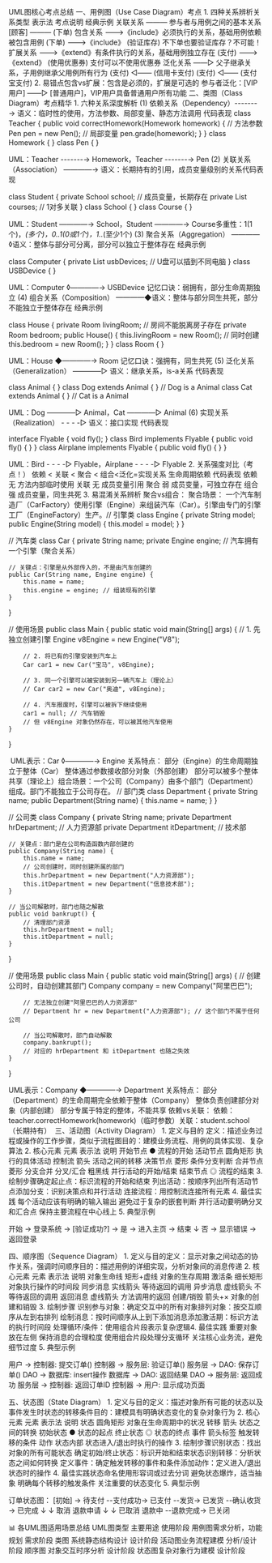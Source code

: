  ​​UML图核心考点总结​​
​​一、用例图（Use Case Diagram）考点​​
​​1. 四种关系辨析​​
关系类型
表示法
考点说明
经典示例
​​关联关系​​
———
参与者与用例之间的基本关系
[顾客] ——— (下单)
​​包含关系​​
———>《include》
​​必须执行​​的关系，基础用例依赖被包含用例
(下单) ———>《include》 (验证库存)
不下单也要验证库存？不可能！
​​扩展关系​​
———>《extend》
​​有条件执行​​的关系，基础用例独立存在
(支付) ———>《extend》 (使用优惠券)
支付可以不使用优惠券
​​泛化关系​​
——▷
​​父子继承​​关系，子用例继承父用例所有行为
(支付) ◁—— (信用卡支付)
(支付) ◁—— (支付宝支付)
​​2. 易错点​​
​​包含vs扩展​​：包含是​​必须的​​，扩展是​​可选的​​
​​参与者泛化​​：[VIP用户] ——▷ [普通用户]，VIP用户具备普通用户所有功能
​​二、类图（Class Diagram）考点精华​​
​​1. 六种关系深度解析​​
​​(1) 依赖关系（Dependency）​​ -------→
​​语义​​：​​临时性的使用​​，方法参数、局部变量、静态方法调用
​​代码表现​
​
class Teacher {
    public void correctHomework(Homework homework) { // 方法参数
        Pen pen = new Pen(); // 局部变量
        pen.grade(homework);
    }
}
class Homework { }
class Pen { }


​​UML​​：Teacher -------→ Homework，Teacher -------→ Pen
​​(2) 关联关系（Association）​​ ————→
​​语义​​：​​长期持有的引用​​，成员变量级别的关系
​​代码表现​​

class Student {
    private School school; // 成员变量，长期存在
    private List<Course> courses; // 1对多关联
}
class School { }
class Course { }


​​UML​​：Student ————→ School，Student ————→ Course
​​多重性​​：1(1个)，*(多个)，0..1(0或1个)，1..*(至少1个)
​​(3) 聚合关系（Aggregation）​​ ————◊
​​语义​​：​​整体与部分可分离​​，部分可以独立于整体存在
​​经典示例​​

class Computer {
    private List<USBDevice> usbDevices; // U盘可以插到不同电脑
}
class USBDevice { }


​​UML​​：Computer ◊————→ USBDevice
​​记忆口诀​​：​​弱拥有​​，部分生命周期独立
​​(4) 组合关系（Composition）​​ ————◆
​​语义​​：​​整体与部分同生共死​​，部分不能独立于整体存在
​​经典示例​​

class House {
    private Room livingRoom;  // 房间不能脱离房子存在
    private Room bedroom;
    public House() {
        this.livingRoom = new Room(); // 同时创建
        this.bedroom = new Room();
    }
}
class Room { }


​​UML​​：House ◆————→ Room
​​记忆口诀​​：​​强拥有​​，同生共死
​​(5) 泛化关系（Generalization）​​ ————▷
​​语义​​：​​继承关系​​，is-a关系
​​代码表现​​

class Animal { }
class Dog extends Animal { } // Dog is a Animal
class Cat extends Animal { } // Cat is a Animal


​​UML​​：Dog ————▷ Animal，Cat ————▷ Animal
​​(6) 实现关系（Realization）​​ - - - -▷
​​语义​​：​​接口实现​​
​​代码表现​​

interface Flyable { void fly(); }
class Bird implements Flyable { public void fly() { } }
class Airplane implements Flyable { public void fly() { } }


​​UML​​：Bird - - - -▷ Flyable，Airplane - - - -▷ Flyable
​​2. 关系强度对比（考点！）​​
​​依赖 < 关联 < 聚合 < 组合​<泛化=实现​
关系
生命周期依赖
代码表现
依赖
无
方法内部临时使用
关联
无
成员变量引用
聚合
弱
成员变量，可独立存在
组合
强
成员变量，同生共死
​​3. 易混淆关系辨析​​
​​聚合vs组合​​：
​​聚合​​场景​​：
一个汽车制造厂（CarFactory）使用引擎（Engine）来组装汽车（Car）。引擎由专门的引擎工厂（EngineFactory）生产。
​
// 引擎类
class Engine {
    private String model;
    public Engine(String model) { this.model = model; }
}

// 汽车类
class Car {
    private String name;
    private Engine engine; // 汽车拥有一个引擎（聚合关系）

    // 关键点：引擎是从外部传入的，不是由汽车创建的
    public Car(String name, Engine engine) {
        this.name = name;
        this.engine = engine; // 组装现有的引擎
    }
}

// 使用场景
public class Main {
    public static void main(String[] args) {
        // 1. 先独立创建引擎
        Engine v8Engine = new Engine("V8");
        
        // 2. 将已有的引擎安装到汽车上
        Car car1 = new Car("宝马", v8Engine);
        
        // 3. 同一个引擎可以被安装到另一辆汽车上（理论上）
        // Car car2 = new Car("奥迪", v8Engine); 
        
        // 4. 汽车报废时，引擎可以被拆下继续使用
        car1 = null; // 汽车销毁
        // 但 v8Engine 对象仍然存在，可以被其他汽车使用
    }
}
 
 
​
UML表示​​：Car ◊————→ Engine
​​关系特点​​：
部分（Engine）的生命周期独立于整体（Car）
整体通过参数接收部分对象（外部创建）
部分可以被多个整体共享（理论上）
​​组合​场景：​一个公司（Company）由多个部门（Department）组成。部门不能独立于公司存在。
// 部门类
class Department {
    private String name;
    public Department(String name) { this.name = name; }
}

// 公司类
class Company {
    private String name;
    private Department hrDepartment;     // 人力资源部
    private Department itDepartment;     // 技术部

    // 关键点：部门是在公司构造函数内部创建的
    public Company(String name) {
        this.name = name;
        // 公司创建时，同时创建所属的部门
        this.hrDepartment = new Department("人力资源部");
        this.itDepartment = new Department("信息技术部");
    }

    // 当公司解散时，部门也随之解散
    public void bankrupt() {
        // 清理部门资源
        this.hrDepartment = null;
        this.itDepartment = null;
    }
}

// 使用场景
public class Main {
    public static void main(String[] args) {
        // 创建公司时，自动创建其部门
        Company company = new Company("阿里巴巴");
        
        // 无法独立创建"阿里巴巴的人力资源部"
        // Department hr = new Department("人力资源部"); // 这个部门不属于任何公司
        
        // 当公司解散时，部门自动解散
        company.bankrupt();
        // 对应的 hrDepartment 和 itDepartment 也随之失效
    }
}
 
 
​​UML表示​​：Company ◆————→ Department
​​关系特点​​：
部分（Department）的生命周期完全依赖于整体（Company）
整体负责创建部分对象（内部创建）
部分专属于特定的整体，不能共享
​
​​依赖vs关联​​：
​​依赖​​：teacher.correctHomework(homework)（临时参数）
​​关联​​：student.school（长期持有）
​
三、活动图（Activity Diagram）​​
​​1. 定义与目的​​
​​定义​​：描述业务过程或操作的工作步骤，类似于流程图
​​目的​​：建模业务流程、用例的具体实现、复杂算法
​​2. 核心元素​​
元素
表示法
说明
开始节点
●
流程的开始
活动节点
圆角矩形
执行的具体活动
控制流
箭头
活动之间的转移
决策节点
菱形
条件分支判断
合并节点
菱形
分支合并
分叉/汇合
粗黑线
并行活动的开始/结束
结束节点
◎
流程的结束
​​3. 绘制步骤​​
​​确定起止点​​：标识流程的开始和结束
​​列出活动​​：按顺序列出所有活动节点
​​添加分支​​：识别决策点和并行活动
​​连接流程​​：用控制流连接所有元素
​​4. 最佳实践​​
每个活动应该有明确的输入输出
避免过于复杂的嵌套判断
并行活动要明确分叉和汇合点
保持主要流程在中心线上
​​5. 典型示例​​

开始 → 登录系统 → [验证成功?] → 是 → 进入主页 → 结束
                    ↓
                    否 → 显示错误 → 返回登录


​​四、顺序图（Sequence Diagram）​​
​​1. 定义与目的​​
​​定义​​：显示对象之间动态的协作关系，强调时间顺序
​​目的​​：描述用例的详细实现，分析对象间的消息传递
​​2. 核心元素​​
元素
表示法
说明
对象生命线
矩形+虚线
对象的生存周期
激活条
细长矩形
对象执行操作的时间段
同步消息
实线箭头
等待返回的调用
异步消息
虚线箭头
不等待返回的调用
返回消息
虚线箭头
方法调用的返回
创建/销毁
箭头+×
对象的创建和销毁
​​3. 绘制步骤​​
​​识别参与对象​​：确定交互中的所有对象
​​排列对象​​：按交互顺序从左到右排列
​​绘制消息​​：按时间顺序从上到下添加消息
​​添加激活期​​：标识方法的执行时间段
​​处理循环/条件​​：使用组合片段表示复杂逻辑
​​4. 最佳实践​​
重要对象放在左侧
保持消息的合理粒度
使用组合片段处理分支循环
关注核心业务流，避免细节过度
​​5. 典型示例​​

用户 → 控制器: 提交订单()
控制器 → 服务层: 验证订单()
服务层 → DAO: 保存订单()
DAO → 数据库: insert操作
数据库 → DAO: 返回结果
DAO → 服务层: 返回成功
服务层 → 控制器: 返回订单ID
控制器 → 用户: 显示成功页面


​​五、状态图（State Diagram）​​
​​1. 定义与目的​​
​​定义​​：描述对象所有可能的状态以及事件发生时状态的转移条件
​​目的​​：建模具有明确状态变化的复杂对象行为
​​2. 核心元素​​
元素
表示法
说明
状态
圆角矩形
对象在生命周期中的状况
转移
箭头
状态之间的转换
初始状态
●
状态的起点
终止状态
◎
状态的终点
事件
箭头标签
触发转移的条件
动作
状态内部
状态进入/退出时执行的操作
​​3. 绘制步骤​​
​​识别状态​​：找出对象的所有可能状态
​​确定初始/终止状态​​：标识开始和结束状态
​​识别转移​​：分析状态之间如何转换
​​定义事件​​：确定触发转移的事件和条件
​​添加动作​​：定义进入/退出状态时的操作
​​4. 最佳实践​​
状态命名使用形容词或过去分词
避免状态爆炸，适当抽象
明确每个转移的触发条件
关注重要的状态变化
​​5. 典型示例​​

订单状态图：
[初始] → 待支付 --支付成功→ 已支付 --发货→ 已发货 --确认收货→ 已完成
                  ↓                     ↓
                  取消                 退款申请
                  ↓                     ↓
                已取消                退款中 --退款完成→ 已关闭


📊 ​​各UML图适用场景总结​​
UML图类型
主要用途
使用阶段
​​用例图​​
需求分析，功能规划
需求阶段
​​类图​​
系统静态结构设计
设计阶段
​​活动图​​
业务流程建模
分析/设计阶段
​​顺序图​​
对象交互时序分析
设计阶段
​​状态图​​
复杂对象行为建模
设计阶段
